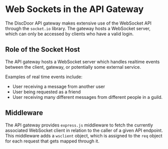 # Web Sockets in the API Gateway

The DiscDoor API gateway makes extensive use of the WebSocket API through the `socket.io` library. The gateway hosts a WebSocket server, which can only be accessed by clients who have a valid login.

## Role of the Socket Host

The API gateway hosts a WebSocket server which handles realtime events between the client, gateway, or potentially some external service.

Examples of real time events include:
 - User receiving a message from another user
 - User being requested as a friend
 - User receiving many different messages from different people in a guild.

## Middleware

The API gateway provides `express.js` middleware to fetch the currently associated WebSocket client in relation to the caller of a given API endpoint. This middleware adds a `wsclient` object, which is assigned to the `req` object for each request that gets mapped through it.